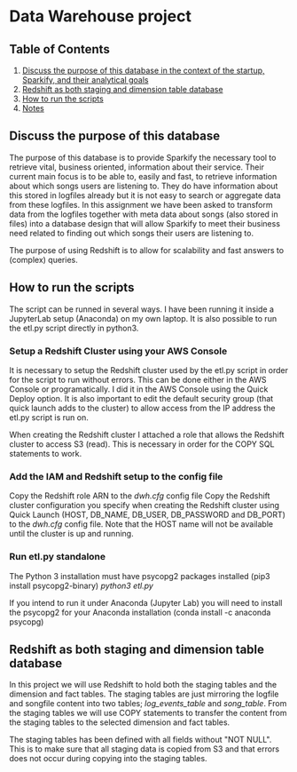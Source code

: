 # Data Warehouse project

## Table of Contents

1. [Discuss the purpose of this database in the context of the startup, Sparkify, and their analytical goals](#discuss)
2. [Redshift as both staging and dimension table database](#redshift)
3. [How to run the scripts](#run)
4. [Notes](#notes)

## <a name="discuss"></a>Discuss the purpose of this database
The purpose of this database is to provide Sparkify the necessary tool to retrieve vital, business oriented, information about their service. Their current main focus is to be able to, easily and fast, to retrieve information about which songs users are listening to. They do have information about this stored in logfiles already but it is not easy to search or aggregate data from these logfiles. In this assignment we have been asked to transform data from the logfiles together with meta data about songs (also stored in files) into a database design that will allow Sparkify to meet their business need related to finding out which songs their users are listening to.

The purpose of using Redshift is to allow for scalability and fast answers to (complex) queries.

## <a name="run"></a>How to run the scripts
The script can be runned in several ways. I have been running it inside a JupyterLab setup (Anaconda) on my own laptop. It is also possible to run the etl.py script directly in python3.


### Setup a Redshift Cluster using your AWS Console
It is  necessary to setup the Redshift cluster used by the etl.py script in order for the script to run without errors. This can be done either in the AWS Console or programatically. I did it in the AWS Console using the Quick Deploy option. It is also important to edit the default security group (that quick launch adds to the cluster) to allow access from the IP address the etl.py script is run on.

When creating the Redshift cluster I attached a role that allows the Redshift cluster to access S3 (read). This is necessary in order for the COPY SQL statements to work.

### Add the IAM and Redshift setup to the config file
Copy the Redshift role ARN to the _dwh.cfg_ config file
Copy the Redshift cluster configuration you specify when creating the Redshift cluster using Quick Launch (HOST, DB_NAME, DB_USER, DB_PASSWORD and DB_PORT) to the _dwh.cfg_ config file. Note that the HOST name will not be available until the cluster is up and running.

### Run etl.py standalone
The Python 3 installation must have psycopg2 packages installed (pip3 install psycopg2-binary)
_python3 etl.py_

If you intend to run it under Anaconda (Jupyter Lab) you will need to install the psycopg2 for your Anaconda installation (conda install -c anaconda psycopg)

## <a name="redshift"></a>Redshift as both staging and dimension table database
In this project we will use Redshift to hold both the staging tables and the dimension and fact tables. The staging tables are just mirroring the logfile and songfile content into two tables; *log_events_table* and *song_table*. From the staging tables we will use COPY statements to transfer the content from the staging tables to the selected dimension and fact tables.

The staging tables has been defined with all fields without "NOT NULL". This is to make sure that all staging data is copied from S3 and that errors does not occur during copying into the staging tables.



